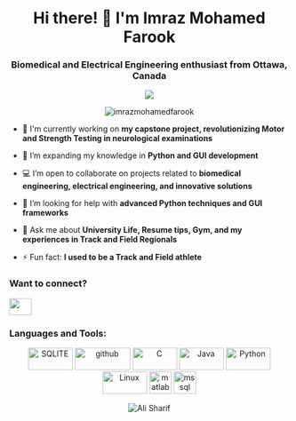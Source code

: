 <h1 align="center">Hi there! 👋 I'm Imraz Mohamed Farook</h1>
<h3 align="center">Biomedical and Electrical Engineering enthusiast from Ottawa, Canada</h3>


<p align="center"><img align="center" src="https://github-readme-streak-stats.herokuapp.com?user=ImrazMohamedFarook&theme=rising-sun&border_radius=7.2&hide_longest_streak=true" alt="" /></p>
<p align="center"> <img src="https://komarev.com/ghpvc/?username=imrazmohamedfarook&label=Profile%20views&color=ae09fb&style=flat-square" alt="imrazmohamedfarook" /> </p>

- 🔭 I'm currently working on **my capstone project, revolutionizing Motor and Strength Testing in neurological examinations**

- 🌱 I’m expanding my knowledge in **Python and GUI development**

- 💻 I’m open to collaborate on projects related to **biomedical engineering, electrical engineering, and innovative solutions**

- 🤝 I’m looking for help with **advanced Python techniques and GUI frameworks**

- 💬 Ask me about **University Life, Resume tips, Gym, and my experiences in Track and Field Regionals**

- ⚡ Fun fact: **I used to be a Track and Field athlete**

<h3 align="left">Want to connect?</h3>
<p>
  <a href="https://www.linkedin.com/in/imraz-mohamed-farook-7119b7216/" target="blank"><img align="center" src="https://raw.githubusercontent.com/rahuldkjain/github-profile-readme-generator/master/src/images/icons/Social/linked-in-alt.svg" height="30" width="40" /></a>
</p>

<h3 align="left">Languages and Tools:</h3>
<p align="center"> 
<img src="https://img.shields.io/badge/sqlite-%2307405e.svg?style=for-the-badge&logo=sqlite&logoColor=white" alt="SQLITE" width="80" height="40"/>
<img src="https://img.shields.io/badge/github-%23121011.svg?style=for-the-badge&logo=github&logoColor=white" alt="github" width="100" height="40"/>
<img src="https://img.shields.io/badge/c-%2300599C.svg?style=for-the-badge&logo=c&logoColor=white" alt="C" width="80" height="40"/> 
<img src="https://img.shields.io/badge/java-%23ED8B00.svg?style=for-the-badge&logo=java&logoColor=white" alt="Java" width="80" height="40"/> 
<img src="https://img.shields.io/badge/python-3670A0?style=for-the-badge&logo=python&logoColor=ffdd54" alt="Python" width="80" height="40"/>
<img src="https://img.shields.io/badge/Linux-FCC624?style=for-the-badge&logo=linux&logoColor=black" alt="Linux" width="80" height="40"/>
<img src="https://upload.wikimedia.org/wikipedia/commons/2/21/Matlab_Logo.png" alt="matlab" width="40" height="40"/>
<img src="https://www.svgrepo.com/show/303229/microsoft-sql-server-logo.svg" alt="mssql" width="40" height="40"/>
</p>

<p>
<p align="center"><img align="center" src="https://github-readme-stats.vercel.app/api/top-langs?username=ImrazMohamedFarook&show_icons=true&locale=en&layout=compact&theme=tokyonight&langs_count=10" alt="Ali Sharif" />
</p>
